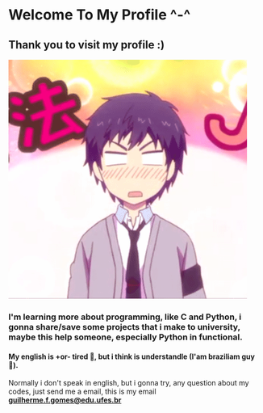 # Welcome To My Profile ^-^
## Thank you to visit my profile :)

![Thank you](https://github.com/guigoapo/guigoapo/blob/main/relifegif.gif)
### I'm learning more about programming, like C and Python, i gonna share/save some projects that i make to university, maybe this help someone, especially Python in functional.
#### My english is +or- tired 🤠, but i think is understandle (I'am braziliam guy 🤠).
Normally i don't speak in english, but i gonna try, any question about my codes, just send me a email, this is my email **guilherme.f.gomes@edu.ufes.br**

<!--
**guigoapo/guigoapo** is a ✨ _special_ ✨ repository because its `README.md` (this file) appears on your GitHub profile.

